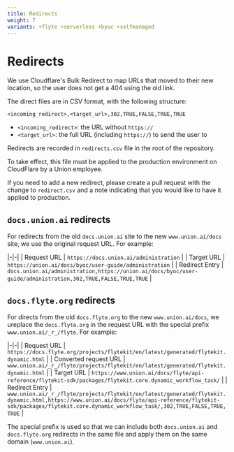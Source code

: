 ```yaml
---
title: Redirects
weight: 7
variants: +flyte +serverless +byoc +selfmanaged
---
```


# Redirects

We use Cloudflare's Bulk Redirect to map URLs that moved to their new location,
so the user does not get a 404 using the old link.

The direct files are in CSV format, with the following structure:

`<incoming_redirect>,<target_url>,302,TRUE,FALSE,TRUE,TRUE`

- `<incoming_redirect>`: the URL without `https://`
- `<target_url>`: the full URL (including `https://`) to send the user to

Redirects are recorded in `redirects.csv` file in the root of the repository.

To take effect, this file must be applied to the production environment on CloudFlare by a Union employee.

If you need to add a new redirect, please create a pull request with the change to `redirect.csv` and a note indicating that you would like to have it applied to production.

## `docs.union.ai` redirects

For redirects from the old `docs.union.ai` site to the new `www.union.ai/docs` site, we use the original request URL. For example:

|-|-|
| Request URL | `https://docs.union.ai/administration` |
| Target URL | `https://union.ai/docs/byoc/user-guide/administration` |
| Redirect Entry | `docs.union.ai/administration,https://union.ai/docs/byoc/user-guide/administration,302,TRUE,FALSE,TRUE,TRUE` |

## `docs.flyte.org` redirects

For directs from the old `docs.flyte.org` to the new `www.union.ai/docs`, we ureplace the `docs.flyte.org` in the request URL with the special prefix `www.union.ai/_r_/flyte`. For example:

|-|-|
| Request URL | `https://docs.flyte.org/projects/flytekit/en/latest/generated/flytekit.dynamic.html` |
| Converted request URL | `www.union.ai/_r_/flyte/projects/flytekit/en/latest/generated/flytekit.dynamic.html` |
| Target URL | `https://www.union.ai/docs/flyte/api-reference/flytekit-sdk/packages/flytekit.core.dynamic_workflow_task/` |
| Redirect Entry | `www.union.ai/_r_/flyte/projects/flytekit/en/latest/generated/flytekit.dynamic.html,https://www.union.ai/docs/flyte/api-reference/flytekit-sdk/packages/flytekit.core.dynamic_workflow_task/,302,TRUE,FALSE,TRUE,TRUE` |

The special prefix is used so that we can include both `docs.union.ai` and `docs.flyte.org` redirects in the same file and apply them on the same domain (`www.union.ai`).
